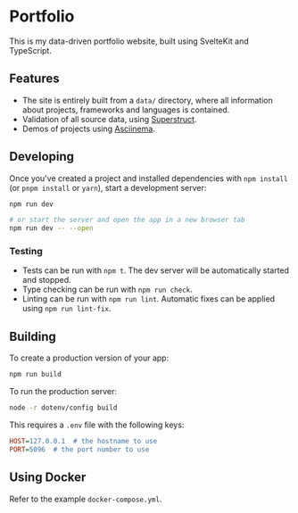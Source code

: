 # Portfolio

This is my data-driven portfolio website, built using SvelteKit and TypeScript.

## Features

* The site is entirely built from a `data/` directory, where all information
  about projects, frameworks and languages is contained.
* Validation of all source data, using [Superstruct](https://docs.superstructjs.org/).
* Demos of projects using [Asciinema](https://asciinema.org/).

## Developing

Once you've created a project and installed dependencies with `npm install` (or `pnpm install` or `yarn`), start a development server:

```bash
npm run dev

# or start the server and open the app in a new browser tab
npm run dev -- --open
```

### Testing

* Tests can be run with `npm t`. The dev server will be automatically started
  and stopped.
* Type checking can be run with `npm run check`.
* Linting can be run with `npm run lint`. Automatic fixes can be applied using
  `npm run lint-fix`.

## Building

To create a production version of your app:

```bash
npm run build
```

To run the production server:

```bash
node -r dotenv/config build
```

This requires a `.env` file with the following keys:

```ini
HOST=127.0.0.1  # the hostname to use
PORT=5096  # the port number to use
```

## Using Docker

Refer to the example `docker-compose.yml`.
